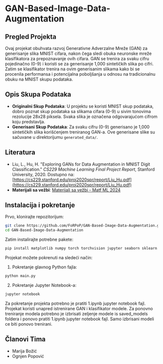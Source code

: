 ﻿# GAN-Based-Image-Data-Augmentation

## Pregled Projekta
Ovaj projekat obuhvata razvoj Generativne Adverzalne Mreže (GAN) za generisanje slika MNIST cifara, nakon čega sledi obuka neuronske mreže klasifikatora za prepoznavanje ovih cifara. GAN se trenira za svaku cifru pojedinačno (0-9) i koristi se za generisanje 1,000 sintetičkih slika po cifri. Zatim se klasifikator trenira na ovim generisanim slikama kako bi se procenila performansa i potencijalna poboljšanja u odnosu na tradicionalnu obuku na MNIST skupu podataka.

## Opis Skupa Podataka
- **Originalni Skup Podataka**: U projektu se koristi MNIST skup podataka, dobro poznat skup podataka sa slikama cifara (0-9) u sivim tonovima rezolucije 28x28 piksela. Svaka slika je označena odgovarajućom cifrom koju predstavlja.
- **Generisani Skup Podataka**: Za svaku cifru (0-9) generisano je 1,000 sintetičkih slika korišćenjem treniranog GAN-a. Ove generisane slike su sačuvane u direktorijumu `generated_data/`.

## Literatura
-  Liu, L., Hu, H. "Exploring GANs for Data Augmentation in MNIST Digit Classification." *CS229 Machine Learning Final Project Report*, Stanford University, 2020. Dostupno na: [https://cs229.stanford.edu/proj2020spr/report/Liu_Hu.pdf](https://cs229.stanford.edu/proj2020spr/report/Liu_Hu.pdf)
- **Materijali sa vežbi**: [Materijali sa vežbi - Matf ML 2024](https://github.com/matf-ml/materijali-sa-vezbi-2024)

## Instalacija i pokretanje
Prvo, klonirajte repozitorijum:

```bash
git clone https://github.com/FoRPoP/GAN-Based-Image-Data-Augmentation.git
cd GAN-Based-Image-Data-Augmentation 
```

Zatim instalirajte potrebne pakete:

```bash
pip install matplotlib numpy torch torchvision jupyter seaborn sklearn scikit-learn
```
Projekat možete pokrenuti na sledeći način:
1. Pokretanje glavnog Python fajla:
```bash
python main.py
```
2. Pokretanje Jupyter Notebook-a:
```bash
jupyter notebook
```
Za pokretanje projekta potrebno je pratiti 1.ipynb jupyter notebook fajl.
Projekat koristi unapred istrenirane GAN i klasifikator modele.
Za ponovno treniranje modela potrebno je izbrisati zeljenje modele is saved_models foldera i ponovo pratiti 1.ipynb jupyter notebook fajl. Samo izbrisani modeli ce biti ponovo trenirani.
## Članovi Tima
- Marija Božić
- Ognjen Popović

